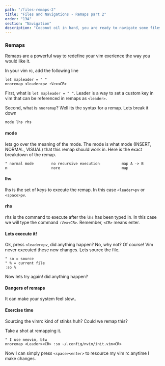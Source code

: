 ```yaml
---
path: "/files-remaps-2"
title: "Files and Navigations - Remaps part 2"
order: "13A"
section: "Navigation"
description: "Coconut oil in hand, you are ready to navigate some files with NetRW."
---
```


### Remaps
Remaps are a powerful way to redefine your vim exerience the way you would like
it.

In your vim rc, add the following line

```viml
let mapleader = " "
nnoremap <leader>pv :Vex<CR>
```

First, what is `let mapleader = " "`.  Leader is a way to set a custom key in
vim that can be referenced in remaps as `<leader>`.

Second, what is `nnoremap`?  Well its the syntax for a remap.  Lets break it down

```viml
mode lhs rhs
```

#### mode
lets go over the meaning of the mode.  The mode is what mode (INSERT, NORMAL,
VISUAL) that this remap should work in.  Here is the exact breakdown of the
remap.

```viml
" normal mode        no recursive execution          map A -> B
n                    nore                            map
```

#### lhs
lhs is the set of keys to execute the remap.  In this case `<leader>pv` or
`<space>pv`.

#### rhs
rhs is the command to execute after the `lhs` has been typed in.  In this case
we will type the command `:Vex<CR>`.  Remember, `<CR>` means enter.

#### Lets execute it!
Ok, press `<leader>pv`, did anything happen?  No, why not?  Of course!  Vim
never executed these new changes.  Lets source the file.

```viml
" so = source
" % = current file
:so %
```

Now lets try again! did anything happen?

#### Dangers of remaps
It can make your system feel slow..

#### Exercise time
Sourcing the vimrc kind of stinks huh?  Could we remap this?

Take a shot at remapping it.

```viml
" I use neovim, btw
nnoremap <Leader><CR> :so ~/.config/nvim/init.vim<CR>
```

Now I can simply press `<space><enter>` to resource my vim rc anytime I make
changes.

